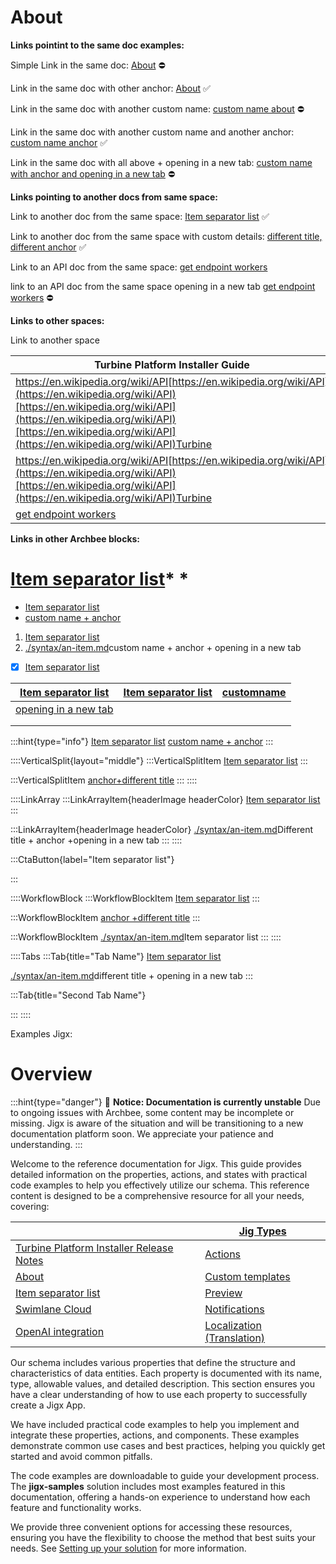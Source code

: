 # About

**Links pointint to the same doc examples:**

Simple Link in the same doc: [About]() ⛔

Link in the same doc with other anchor: [About](./#-) ✅

Link in the same doc with another custom name: [custom name about]() ⛔

Link in the same doc with another custom name and another anchor: [custom name anchor](./#-) ✅

Link in the same doc with all above + opening in a new tab: <a href="./#-" target="_blank">custom name with anchor and opening in a new tab</a> ⛔

**Links pointing to another docs from same space:**

Link to another doc from the same space: [Item separator list](./syntax/an-item.md)  ✅

Link to another doc from the same space with custom details: [different title, different anchor](./syntax/an-item.md) ✅

Link to an API doc from the same space: [get endpoint workers]()

link to an API doc from the same space opening in a new tab <a href target="_blank">get endpoint workers</a>    ⛔

**Links to other spaces:**

Link to another space&#x20;

|  Turbine Platform Installer Guide                                                                                                                                                                                                                                                                                           |   |   |
| --------------------------------------------------------------------------------------------------------------------------------------------------------------------------------------------------------------------------------------------------------------------------------------------------------------------------- | - | - |
| <a href="https://en.wikipedia.org/wiki/API" target="_blank">https\://en.wikipedia.org/wiki/API</a>[https://en.wikipedia.org/wiki/API](https://en.wikipedia.org/wiki/API)[https://en.wikipedia.org/wiki/API](https://en.wikipedia.org/wiki/API)[https://en.wikipedia.org/wiki/API](https://en.wikipedia.org/wiki/API)Turbine |   |   |
| <a href="https://en.wikipedia.org/wiki/API" target="_blank">https\://en.wikipedia.org/wiki/API</a>[https://en.wikipedia.org/wiki/API](https://en.wikipedia.org/wiki/API)[https://en.wikipedia.org/wiki/API](https://en.wikipedia.org/wiki/API)Turbine                                                                       |   |   |
| [get endpoint workers]()                                                                                                                                                                                                                                                                                                    |   |   |

**Links in other Archbee blocks:**

# [Item separator list](./syntax/an-item.md)\* \*

- [Item separator list](./syntax/an-item.md)&#x20;
- [custom name + anchor](./syntax/an-item.md)&#x20;

1. [Item separator list](./syntax/an-item.md)&#x20;
2. [./syntax/an-item.md](./syntax/an-item.md)custom name + anchor + opening in a new tab&#x20;

- [x] [Item separator list](./syntax/an-item.md)&#x20;

| [Item separator list](./syntax/an-item.md)  | [Item separator list](./syntax/an-item.md) | [customname](./syntax/an-item.md) |
| ------------------------------------------- | ------------------------------------------ | --------------------------------- |
| [opening in a new tab](./syntax/an-item.md) |                                            |                                   |
|                                             |                                            |                                   |
|                                             |                                            |                                   |

:::hint{type="info"}
[Item separator list](./syntax/an-item.md)  [custom name + anchor](./syntax/an-item.md)&#x20;
:::

::::VerticalSplit{layout="middle"}
:::VerticalSplitItem
[Item separator list](./syntax/an-item.md)&#x20;
:::

:::VerticalSplitItem
[anchor+different title](./syntax/an-item.md)&#x20;
:::
::::

::::LinkArray
:::LinkArrayItem{headerImage headerColor}
[Item separator list](./syntax/an-item.md)&#x20;
:::

:::LinkArrayItem{headerImage headerColor}
[./syntax/an-item.md](./syntax/an-item.md)Different title + anchor +opening in a new tab&#x20;
:::
::::

:::CtaButton{label="Item separator list"}

:::

::::WorkflowBlock
:::WorkflowBlockItem
[Item separator list](./syntax/an-item.md)&#x20;
:::

:::WorkflowBlockItem
[anchor +different title](./syntax/an-item.md)&#x20;
:::

:::WorkflowBlockItem
[./syntax/an-item.md](./syntax/an-item.md)Item separator list&#x20;
:::
::::

::::Tabs
:::Tab{title="Tab Name"}
[Item separator list](./syntax/an-item.md)&#x20;

[./syntax/an-item.md](./syntax/an-item.md)different title + opening in a new tab&#x20;
:::

:::Tab{title="Second Tab Name"}

:::
::::

Examples Jigx:

# Overview

:::hint{type="danger"}
🚧 **Notice: Documentation is currently unstable**
&#x20;Due to ongoing issues with Archbee, some content may be incomplete or missing. Jigx is aware of the situation and will be transitioning to a new documentation platform soon. We appreciate your patience and understanding.
:::

Welcome to the reference documentation for Jigx. This guide provides detailed information on the properties, actions, and states with practical code examples to help you effectively utilize our schema. This reference content is designed to be a comprehensive resource for all your needs, covering:

|                                              | [Jig Types]()                  |
| -------------------------------------------- | ------------------------------ |
| [Turbine Platform Installer Release Notes]() | [Actions]()                    |
| [About]()                                    | [Custom templates]()           |
| [Item separator list](./syntax/an-item.md)   | [Preview]()                    |
| [Swimlane Cloud]()                           | [Notifications]()              |
| [OpenAI integration]()                       | [Localization (Translation)]() |

Our schema includes various properties that define the structure and characteristics of data entities. Each property is documented with its name, type, allowable values, and detailed description. This section ensures you have a clear understanding of how to use each property to successfully create a Jigx App.

We have included practical code examples to help you implement and integrate these properties, actions, and components. These examples demonstrate common use cases and best practices, helping you quickly get started and avoid common pitfalls.

The code examples are downloadable to guide your development process. The **jigx-samples** solution includes most examples featured in this documentation, offering a hands-on experience to understand how each feature and functionality works.

We provide three convenient options for accessing these resources, ensuring you have the flexibility to choose the method that best suits your needs. See [Setting up your solution]() for more information.
